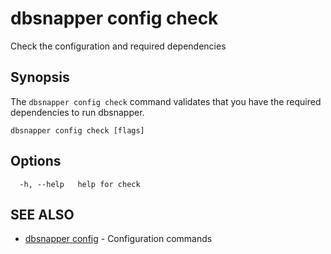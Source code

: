 # dbsnapper config check

Check the configuration and required dependencies

## Synopsis

The `dbsnapper config check` command validates that you have the required dependencies to run dbsnapper. 


```
dbsnapper config check [flags]
```

## Options

```
  -h, --help   help for check
```

## SEE ALSO

* [dbsnapper config](dbsnapper_config.md)	 - Configuration commands

